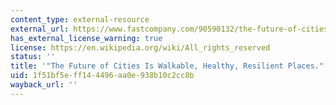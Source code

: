 ```yaml
---
content_type: external-resource
external_url: https://www.fastcompany.com/90590132/the-future-of-cities-is-walkable-healthy-resilient-places
has_external_license_warning: true
license: https://en.wikipedia.org/wiki/All_rights_reserved
status: ''
title: '"The Future of Cities Is Walkable, Healthy, Resilient Places."'
uid: 1f51bf5e-ff14-4496-aa0e-938b10c2cc8b
wayback_url: ''
---
```

